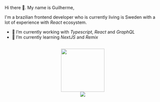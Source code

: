Hi there 👋. My name is Guilherme,

I'm a brazilian frontend developer who is currently living is Sweden with a lot of experience with _React_ ecosystem.

- 🔭 I’m currently working with _Typescript_, _React_ and _GraphQL_
- 🌱 I’m currently learning _NextJS_ and _Remix_

##

<!-- Stat Cards -->
<div align="center">
  <a href="https://github.com/anuraghazra/github-readme-stats#top-languages-card">
    <img style="height: 10em;" src="https://github-readme-stats.vercel.app/api/top-langs/?username=guilhermespopolin&layout=compact&theme=react" />
  </a>
</div>

<!-- Contributions snake -->
<div align="center">
  <img src="https://github.com/guilhermespopolin/guilhermespopolin/blob/output/github-contribution-grid-snake.svg" />
</div>
